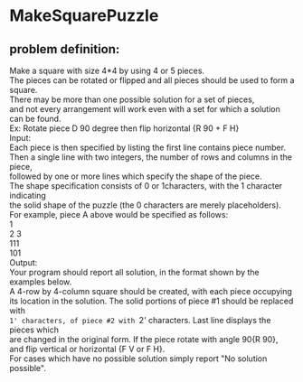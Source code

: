 # MakeSquarePuzzle
## problem definition:
Make a square with size 4*4 by using 4 or 5 pieces. <br>
The pieces can be rotated or flipped and all pieces should be used to form a square.<br>
There may be more than one possible solution for a set of pieces,<br>
and not every arrangement will work even with a set for which a solution can be found.<br>
Ex: Rotate piece D 90 degree then flip horizontal {R 90 + F H}<br>
Input:<br>
Each piece is then specified by listing the first line contains piece number.<br>
Then a single line with two integers, the number of rows and columns in the piece,<br>
followed by one or more lines which specify the shape of the piece.<br>
The shape specification consists of 0 or 1characters, with the 1 character indicating<br>
the solid shape of the puzzle (the 0 characters are merely placeholders).<br>
For example, piece A above would be specified as follows:<br>
1<br>
2 3<br>
111<br>
101<br>
Output:<br>
Your program should report all solution, in the format shown by the examples below.<br>
A 4-row by 4-column square should be created, with each piece occupying<br>
its location in the solution. The solid portions of piece #1 should be replaced with<br>
`1' characters, of piece #2 with `2' characters. Last line displays the pieces which<br>
are changed in the original form. If the piece rotate with angle 90{R 90},<br>
and flip vertical or horizontal {F V or F H}.<br>
For cases which have no possible solution simply report "No solution possible".<br>
